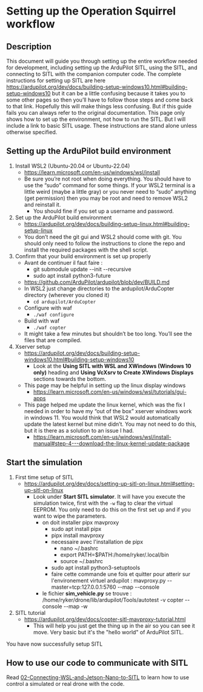 # Setting up the Operation Squirrel workflow

## Description

This document will guide you through setting up the entire workflow needed for development, including setting up the ArduPilot SITL, using the SITL, and connecting to SITL with the companion computer code.  The complete instructions for setting up SITL are here <https://ardupilot.org/dev/docs/building-setup-windows10.html#building-setup-windows10> but it can be a little confusing because it takes you to some other pages so then you’ll have to follow those steps and come back to that link.  Hopefully this will make things less confusing.  But if this guide fails you can always refer to the original documentation.  This page only shows how to set up the environment, not how to run the SITL.  But I will include a link to basic SITL usage.  These instructions are stand alone unless otherwise specified.

## Setting up the ArduPilot build environment

1. Install WSL2 (Ubuntu-20.04 or Ubuntu-22.04)
    - <https://learn.microsoft.com/en-us/windows/wsl/install>
    - Be sure you’re not root when doing everything.  You should have to use the “sudo” command for some things.        If your WSL2 terminal is a little weird (maybe a little gray) or you never need to “sudo” anything (get permission) then you may be root and need to remove WSL2 and reinstall it.
        - You should fine if you set up a username and password.
2. Set up the ArduPilot build environment
    - <https://ardupilot.org/dev/docs/building-setup-linux.html#building-setup-linux>
    - You don’t need the git gui and WSL2 should come with git.  You should only need to follow the instructions        to clone the repo and install the required packages with the shell script.
3. Confirm that your build environment is set up properly
    - Avant de continuer il faut faire :
      * git submodule update --init --recursive
      * sudo apt install python3-future
    - <https://github.com/ArduPilot/ardupilot/blob/dev/BUILD.md>
    - In WSL2 just change directories to the ardupilot/ArduCopter directory (wherever you cloned it)
        - `cd ardupilot/ArduCopter`
    - Configure with waf
        - `./waf configure`
    - Build with waf
        - `./waf copter`
    - It might take a few minutes but shouldn’t be too long.  You’ll see the files that are compiled.
5. Xserver setup
    - <https://ardupilot.org/dev/docs/building-setup-windows10.html#building-setup-windows10>
        - Look at the **Using SITL with WSL and XWindows (Windows 10 only)** heading and **Using VcXsrv to Create           XWindows Displays** sections towards the bottom.
    - This page may be helpful in setting up the linux display windows
        - <https://learn.microsoft.com/en-us/windows/wsl/tutorials/gui-apps>
    - This page helped me update the linux kernel, which was the fix I needed in order to have my “out of the box”       xserver windows work in windows 11.  You would think that WSL2 would automatically update the latest kernel         but mine didn’t.  You may not need to do this, but it is there as a solution to an issue I had.
        - <https://learn.microsoft.com/en-us/windows/wsl/install-manual#step-4---download-the-linux-kernel-update-package>

## Start the simulation

1. First time setup of SITL
    - <https://ardupilot.org/dev/docs/setting-up-sitl-on-linux.html#setting-up-sitl-on-linux>
        - Look under **Start SITL simulator**.  It will have you execute the simulation twice, first with the `-w` flag to clear the virtual EEPROM.  You only need to do this on the first set up and if you want to wipe the parameters.
          * on doit installer pipx mavproxy
              * sudo apt install pipx
              * pipx install mavproxy
              * necessaire avec l'installation de pipx 
                  *  nano ~/.bashrc
                  *  export PATH=$PATH:/home/ryker/.local/bin
                  *  source ~/.bashrc
              * sudo apt install python3-setuptools
              * faire cette commande une fois et quitter pour atterir sur l'environement virtuel ardupilot : mavproxy.py --master=tcp:127.0.0.1:5760 --map --console
          * le fichier **sim_vehicle.py** se trouve : /home/ryker/drone/lib/ardupilot/Tools/autotest -v copter --console --map -w
2. SITL tutorial
    - <https://ardupilot.org/dev/docs/copter-sitl-mavproxy-tutorial.html>
        - This will help you just get the thing up in the air so you can see it move.  Very basic but it's the "hello world" of ArduPilot SITL.

You have now successfully setup SITL

## How to use our code to communicate with SITL

Read [02-Connecting-WSL-and-Jetson-Nano-to-SITL](https://github.com/crose72/OperationSquirrel/blob/dev/Docs/02-Connecting-WSL-and-Jetson-Nano-to-SITL.md) to learn how to use control a simulated or real drone with the code.
